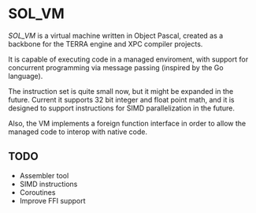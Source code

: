 SOL_VM
============

_SOL_VM_ is a virtual machine written in Object Pascal, created as a backbone for the TERRA engine and XPC compiler projects.  

It is capable of executing code in a managed enviroment, with support for concurrent programming via message passing (inspired by the Go language).  

The instruction set is quite small now, but it might be expanded in the future. Current it supports 32 bit integer and float point math, and it is designed to support instructions for SIMD parallelization in the future.

Also, the VM implements a foreign function interface in order to allow the managed code to interop with native code.

TODO
----------------
* Assembler tool
* SIMD instructions
* Coroutines
* Improve FFI support

